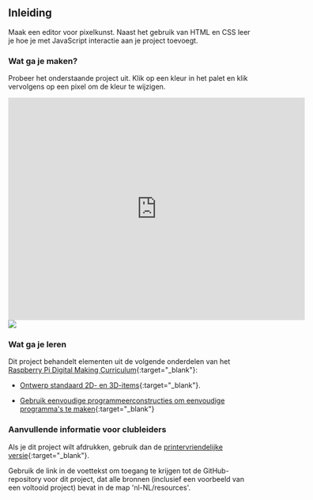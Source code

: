 ## Inleiding

Maak een editor voor pixelkunst. Naast het gebruik van HTML en CSS leer je hoe je met JavaScript interactie aan je project toevoegt.

### Wat ga je maken?

Probeer het onderstaande project uit. Klik op een kleur in het palet en klik vervolgens op een pixel om de kleur te wijzigen.

<div class="trinket">
  <iframe src="https://trinket.io/embed/html/6d60c737a1?outputOnly=true&start=result" width="600" height="450" frameborder="0" marginwidth="0" marginheight="0" allowfullscreen>
  </iframe>
  <img src="images/pixel-art-final.png">
</div>

### Wat ga je leren

Dit project behandelt elementen uit de volgende onderdelen van het [Raspberry Pi Digital Making Curriculum](https://rpf.io/curriculum){:target="_blank"}:

+ [Ontwerp standaard 2D- en 3D-items](https://www.raspberrypi.org/curriculum/design/creator){:target="_blank"}.

+ [Gebruik eenvoudige programmeerconstructies om eenvoudige programma's te maken](https://www.raspberrypi.org/curriculum/programming/creator){:target="_blank"}

### Aanvullende informatie voor clubleiders

Als je dit project wilt afdrukken, gebruik dan de [printervriendelijke versie](https://projects.raspberrypi.org/nl-NL/projects/pixel-art/print){:target="_blank"}.

Gebruik de link in de voettekst om toegang te krijgen tot de GitHub-repository voor dit project, dat alle bronnen (inclusief een voorbeeld van een voltooid project) bevat in de map 'nl-NL/resources'.